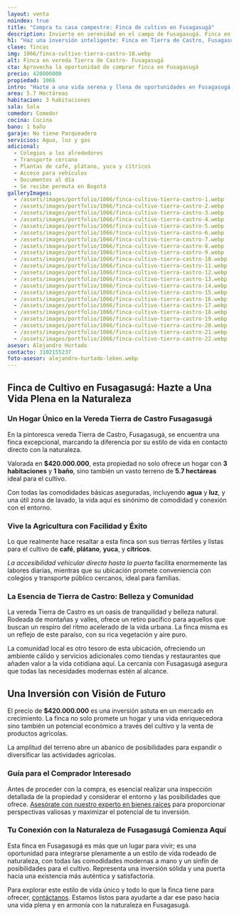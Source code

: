 ```yaml
---
layout: venta
noindex: true
title: "Compra tu casa campestre: Finca de cultivo en Fusagasugá"
description: Invierte en serenidad en el campo de Fusagasugá. Finca en venta con oportunidades agrícolas únicas. ¡Conócela y crea tu paraíso!
h1: "Haz una inversión inteligente: Finca en Tierra de Castro, Fusagasugá"
clase: fincas
img: 1066/finca-cultivo-tierra-castro-18.webp
alt: Finca en vereda Tierra de Castro- Fusagasugá
cta: Aprovecha la oportunidad de comprar finca en Fusagasugá
precio: 420000000
propiedad: 1066
intro: "Hazte a una vida serena y llena de oportunidades en Fusagasugá. Conoce esta finca en la vereda Tierra de Castro, donde la naturaleza y el cultivo se fusionan para ofrecerte una experiencia única."
area: 5.7 Hectáreas 
habitacion: 3 habitaciones 
sala: Sala 
comedor: Comedor 
cocina: Cocina 
bano: 1 baño  
garaje: No tiene Parqueadero
servicios: Agua, luz y gas 
adicional:
  - Colegios a los alrededores
  - Transporte cercano
  - Plantas de café, plátano, yuca y cítricos
  - Acceso para vehículos 
  - Documentos al día
  - Se recibe permuta en Bogotá
galleryImages:
  - /assets/images/portfolio/1066/finca-cultivo-tierra-castro-1.webp
  - /assets/images/portfolio/1066/finca-cultivo-tierra-castro-2.webp
  - /assets/images/portfolio/1066/finca-cultivo-tierra-castro-3.webp
  - /assets/images/portfolio/1066/finca-cultivo-tierra-castro-4.webp
  - /assets/images/portfolio/1066/finca-cultivo-tierra-castro-5.webp
  - /assets/images/portfolio/1066/finca-cultivo-tierra-castro-6.webp
  - /assets/images/portfolio/1066/finca-cultivo-tierra-castro-7.webp
  - /assets/images/portfolio/1066/finca-cultivo-tierra-castro-8.webp
  - /assets/images/portfolio/1066/finca-cultivo-tierra-castro-9.webp
  - /assets/images/portfolio/1066/finca-cultivo-tierra-castro-10.webp
  - /assets/images/portfolio/1066/finca-cultivo-tierra-castro-11.webp
  - /assets/images/portfolio/1066/finca-cultivo-tierra-castro-12.webp
  - /assets/images/portfolio/1066/finca-cultivo-tierra-castro-13.webp
  - /assets/images/portfolio/1066/finca-cultivo-tierra-castro-14.webp
  - /assets/images/portfolio/1066/finca-cultivo-tierra-castro-15.webp
  - /assets/images/portfolio/1066/finca-cultivo-tierra-castro-16.webp
  - /assets/images/portfolio/1066/finca-cultivo-tierra-castro-17.webp
  - /assets/images/portfolio/1066/finca-cultivo-tierra-castro-18.webp
  - /assets/images/portfolio/1066/finca-cultivo-tierra-castro-19.webp
  - /assets/images/portfolio/1066/finca-cultivo-tierra-castro-20.webp
  - /assets/images/portfolio/1066/finca-cultivo-tierra-castro-21.webp
  - /assets/images/portfolio/1066/finca-cultivo-tierra-castro-22.webp
asesor: Alejandro Hurtado
contacto: 3102155237
foto-asesor: alejandro-hurtado-leben.webp
---
```

## Finca de Cultivo en Fusagasugá: Hazte a Una Vida Plena en la Naturaleza

### Un Hogar Único en la Vereda Tierra de Castro Fusagasugá

En la pintoresca vereda Tierra de Castro, Fusagasugá, se encuentra una finca excepcional, marcando la diferencia por su estilo de vida en contacto directo con la naturaleza.

Valorada en **$420.000.000**, esta propiedad no solo ofrece un hogar con **3 habitaciones** y **1 baño**, sino también un vasto terreno de **5.7 hectáreas** ideal para el cultivo.

Con todas las comodidades básicas aseguradas, incluyendo **agua** y **luz**, y una útil zona de lavado, la vida aquí es sinónimo de comodidad y conexión con el entorno.

### Vive la Agricultura con Facilidad y Éxito

Lo que realmente hace resaltar a esta finca son sus tierras fértiles y listas para el cultivo de **café**, **plátano**, **yuca**, y **cítricos**.

*La accesibilidad vehicular directa hasta la puerta* facilita enormemente las labores diarias, mientras que su ubicación promete conveniencia con colegios y transporte público cercanos, ideal para familias.

### La Esencia de Tierra de Castro: Belleza y Comunidad

La vereda Tierra de Castro es un oasis de tranquilidad y belleza natural. Rodeada de montañas y valles, ofrece un retiro pacífico para aquellos que buscan un respiro del ritmo acelerado de la vida urbana. La finca misma es un reflejo de este paraíso, con su rica vegetación y aire puro.

La comunidad local es otro tesoro de esta ubicación, ofreciendo un ambiente cálido y servicios adicionales como tiendas y restaurantes que añaden valor a la vida cotidiana aquí. La cercanía con Fusagasugá asegura que todas las necesidades modernas estén al alcance.

## Una Inversión con Visión de Futuro

El precio de **$420.000.000** es una inversión astuta en un mercado en crecimiento. La finca no solo promete un hogar y una vida enriquecedora sino también un potencial económico a través del cultivo y la venta de productos agrícolas.

La amplitud del terreno abre un abanico de posibilidades para expandir o diversificar las actividades agrícolas.

### Guía para el Comprador Interesado

Antes de proceder con la compra, es esencial realizar una inspección detallada de la propiedad y considerar el entorno y las posibilidades que ofrece. [Asesórate con nuestro experto en bienes raíces](#asesor) para proporcionar perspectivas valiosas y maximizar el potencial de tu inversión.

### Tu Conexión con la Naturaleza de Fusagasugá Comienza Aquí

Esta finca en Fusagasugá es más que un lugar para vivir; es una oportunidad para integrarse plenamente a un estilo de vida rodeado de naturaleza, con todas las comodidades modernas a mano y un sinfín de posibilidades para el cultivo. Representa una inversión sólida y una puerta hacia una existencia más auténtica y satisfactoria.

Para explorar este estilo de vida único y todo lo que la finca tiene para ofrecer, [contáctanos](#asesor). Estamos listos para ayudarte a dar ese paso hacia una vida plena y en armonía con la naturaleza en Fusagasugá.